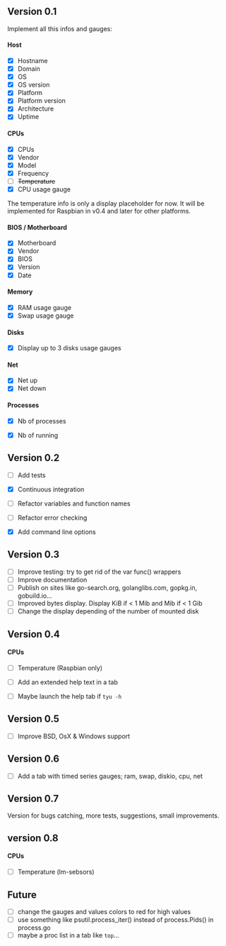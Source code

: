 
Version 0.1
-----------
Implement all this infos and gauges:

#### Host
- [x] Hostname
- [x] Domain
- [x] OS
- [x] OS version
- [x] Platform
- [x] Platform version
- [x] Architecture
- [x] Uptime

#### CPUs
- [x] CPUs
- [x] Vendor
- [x] Model
- [x] Frequency
- [ ] ~~Temperature~~
- [x] CPU usage gauge

The temperature info is only a display placeholder for now. It will be implemented for Raspbian in v0.4 and later for other platforms.

#### BIOS / Motherboard
- [x] Motherboard
- [x] Vendor
- [x] BIOS
- [x] Version
- [x] Date

#### Memory
- [x] RAM usage gauge
- [x] Swap usage gauge

#### Disks
- [x] Display up to 3 disks usage gauges

#### Net
- [x] Net up
- [x] Net down

#### Processes
- [x] Nb of processes
- [x] Nb of running


Version 0.2
-----------
- [ ] Add tests
- [x] Continuous integration
- [ ] Refactor variables and function names
- [ ] Refactor error checking
- [x] Add command line options


Version 0.3
-----------
- [ ] Improve testing: try to get rid of the var func() wrappers
- [ ] Improve documentation
- [ ] Publish on sites like go-search.org, golanglibs.com, gopkg.in, gobuild.io...
- [ ] Improved bytes display. Display KiB if < 1 Mib and Mib if < 1 Gib
- [ ] Change the display depending of the number of mounted disk

Version 0.4
-----------
#### CPUs
- [ ] Temperature (Raspbian only)

- [ ] Add an extended help text in a tab
- [ ] Maybe launch the help tab if `tyu -h`

Version 0.5
-----------
- [ ] Improve BSD, OsX & Windows support

Version 0.6
-----------
- [ ] Add a tab with timed series gauges; ram, swap, diskio, cpu, net

Version 0.7
-----------
Version for bugs catching, more tests, suggestions, small improvements.

version 0.8
-----------

#### CPUs
- [ ] Temperature (lm-sebsors)

Future
------
- [ ] change the gauges and values colors to red for high values
- [ ] use something like psutil.process_iter() instead of process.Pids() in process.go
- [ ] maybe a proc list in a tab like `top`...
